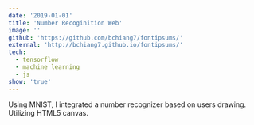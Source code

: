 ```yaml
---
date: '2019-01-01'
title: 'Number Recoginition Web'
image: ''
github: 'https://github.com/bchiang7/fontipsums/'
external: 'http://bchiang7.github.io/fontipsums/'
tech:
  - tensorflow
  - machine learning
  - js
show: 'true'
---
```


Using MNIST, I integrated a number recognizer based on users drawing. Utilizing HTML5 canvas.
